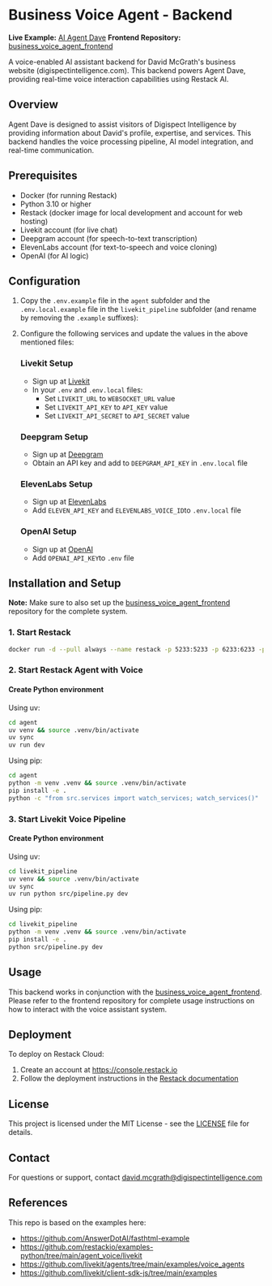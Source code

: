 # Business Voice Agent - Backend

**Live Example:** [AI Agent Dave](https://agent-dave.pla.sh)
**Frontend Repository:** [business_voice_agent_frontend](https://github.com/digispect-intel/business_voice_agent_frontend)

A voice-enabled AI assistant backend for David McGrath's business website (digispectintelligence.com). This backend powers Agent Dave, providing real-time voice interaction capabilities using Restack AI.

## Overview

Agent Dave is designed to assist visitors of Digispect Intelligence by providing information about David's profile, expertise, and services. This backend handles the voice processing pipeline, AI model integration, and real-time communication.

## Prerequisites

- Docker (for running Restack)
- Python 3.10 or higher
- Restack (docker image for local development and account for web hosting)
- Livekit account (for live chat)
- Deepgram account (for speech-to-text transcription)
- ElevenLabs account (for text-to-speech and voice cloning)
- OpenAI (for AI logic) 

## Configuration

1. Copy the `.env.example` file in the `agent` subfolder and the `.env.local.example` file in the `livekit_pipeline` subfolder (and rename by removing the `.example` suffixes):

2. Configure the following services and update the values in the above mentioned files:

   ### Livekit Setup
   - Sign up at [Livekit](https://livekit.io)
   - In your `.env` and `.env.local` files:
     - Set `LIVEKIT_URL` to `WEBSOCKET_URL` value
     - Set `LIVEKIT_API_KEY` to `API_KEY` value
     - Set `LIVEKIT_API_SECRET` to `API_SECRET` value

   ### Deepgram Setup
   - Sign up at [Deepgram](https://deepgram.com)
   - Obtain an API key and add to `DEEPGRAM_API_KEY` in `.env.local` file

   ### ElevenLabs Setup
   - Sign up at [ElevenLabs](https://elevenlabs.io)
   - Add `ELEVEN_API_KEY` and `ELEVENLABS_VOICE_ID`to `.env.local` file

   ### OpenAI Setup
   - Sign up at [OpenAI](https://platform.openai.com)
   - Add `OPENAI_API_KEY`to `.env` file

## Installation and Setup

**Note:** Make sure to also set up the [business_voice_agent_frontend](https://github.com/digispect-intel/business_voice_agent_frontend) repository for the complete system.

### 1. Start Restack

```bash
docker run -d --pull always --name restack -p 5233:5233 -p 6233:6233 -p 7233:7233 -p 9233:9233 -p 10233:10233 ghcr.io/restackio/restack:main
```

### 2. Start Restack Agent with Voice

#### Create Python environment

Using uv:
```bash
cd agent
uv venv && source .venv/bin/activate
uv sync
uv run dev
```

Using pip:
```bash
cd agent
python -m venv .venv && source .venv/bin/activate
pip install -e .
python -c "from src.services import watch_services; watch_services()"
```

### 3. Start Livekit Voice Pipeline

#### Create Python environment

Using uv:
```bash
cd livekit_pipeline
uv venv && source .venv/bin/activate
uv sync
uv run python src/pipeline.py dev
```

Using pip:
```bash
cd livekit_pipeline
python -m venv .venv && source .venv/bin/activate
pip install -e .
python src/pipeline.py dev
```

## Usage

This backend works in conjunction with the [business_voice_agent_frontend](https://github.com/digispect-intel/business_voice_agent_frontend). Please refer to the frontend repository for complete usage instructions on how to interact with the voice assistant system.

## Deployment

To deploy on Restack Cloud:
1. Create an account at https://console.restack.io
2. Follow the deployment instructions in the [Restack documentation](https://docs.restack.io/restack-cloud/introduction)

## License

This project is licensed under the MIT License - see the [LICENSE](LICENSE) file for details.

## Contact

For questions or support, contact david.mcgrath@digispectintelligence.com

## References

This repo is based on the examples here:
- https://github.com/AnswerDotAI/fasthtml-example
- https://github.com/restackio/examples-python/tree/main/agent_voice/livekit
- https://github.com/livekit/agents/tree/main/examples/voice_agents
- https://github.com/livekit/client-sdk-js/tree/main/examples